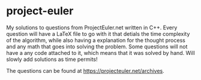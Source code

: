 # project-euler
My solutions to questions from ProjectEuler.net written in C++. Every question will have a LaTeX
file to go with it that detials the time complexity of the algorithm, while also having a explanation
for the thought process and any math that goes into solving the problem. Some questions will not have
a any code attached to it, which means that it was solved by hand. Will slowly add solutions as time
permits!

The questions can be found at https://projecteuler.net/archives.
